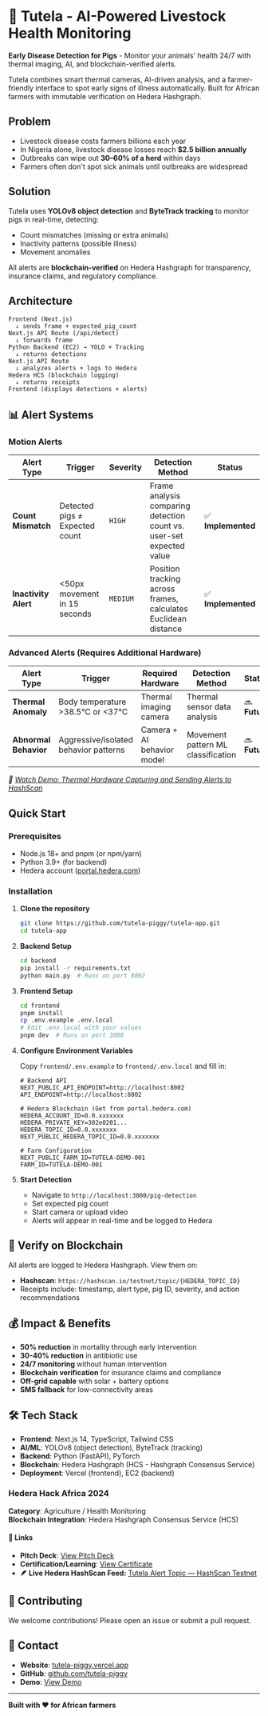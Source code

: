 # 🐷 Tutela - AI-Powered Livestock Health Monitoring

**Early Disease Detection for Pigs** - Monitor your animals' health 24/7 with thermal imaging, AI, and blockchain-verified alerts.

Tutela combines smart thermal cameras, AI-driven analysis, and a farmer-friendly interface to spot early signs of illness automatically. Built for African farmers with immutable verification on Hedera Hashgraph.

## Problem

- Livestock disease costs farmers billions each year
- In Nigeria alone, livestock disease losses reach **$2.5 billion annually**
- Outbreaks can wipe out **30–60% of a herd** within days
- Farmers often don't spot sick animals until outbreaks are widespread

## Solution

Tutela uses **YOLOv8 object detection** and **ByteTrack tracking** to monitor pigs in real-time, detecting:
- Count mismatches (missing or extra animals)
- Inactivity patterns (possible illness)
- Movement anomalies

All alerts are **blockchain-verified** on Hedera Hashgraph for transparency, insurance claims, and regulatory compliance.

## Architecture

```
Frontend (Next.js)
  ↓ sends frame + expected_pig_count
Next.js API Route (/api/detect)
  ↓ forwards frame
Python Backend (EC2) → YOLO + Tracking
  ↓ returns detections
Next.js API Route
  ↓ analyzes alerts + logs to Hedera
Hedera HCS (blockchain logging)
  ↓ returns receipts
Frontend (displays detections + alerts)
```

## 📊 Alert Systems

### Motion Alerts

| Alert Type           | Trigger                        | Severity | Detection Method                                                     | Status            |
| -------------------- | ------------------------------ | -------- | -------------------------------------------------------------------- | ----------------- |
| **Count Mismatch**   | Detected pigs ≠ Expected count | `HIGH`   | Frame analysis comparing detection count vs. user-set expected value | ✅ **Implemented** |
| **Inactivity Alert** | <50px movement in 15 seconds   | `MEDIUM` | Position tracking across frames, calculates Euclidean distance       | ✅ **Implemented** |

### Advanced Alerts (Requires Additional Hardware)

| Alert Type            | Trigger                               | Required Hardware          | Detection Method                   | Status       |
| --------------------- | ------------------------------------- | -------------------------- | ---------------------------------- | ------------ |
| **Thermal Anomaly**   | Body temperature >38.5°C or <37°C     | Thermal imaging camera     | Thermal sensor data analysis       | 🔜 **Future** |
| **Abnormal Behavior** | Aggressive/isolated behavior patterns | Camera + AI behavior model | Movement pattern ML classification | 🔜 **Future** |

*🎥 [Watch Demo: Thermal Hardware Capturing and Sending Alerts to HashScan](https://vimeo.com/1040586569)*

## Quick Start

### Prerequisites

- Node.js 18+ and pnpm (or npm/yarn)
- Python 3.9+ (for backend)
- Hedera account ([portal.hedera.com](https://portal.hedera.com))

### Installation

1. **Clone the repository**
   ```bash
   git clone https://github.com/tutela-piggy/tutela-app.git
   cd tutela-app
   ```

2. **Backend Setup**
   ```bash
   cd backend
   pip install -r requirements.txt
   python main.py  # Runs on port 8002
   ```

3. **Frontend Setup**
   ```bash
   cd frontend
   pnpm install
   cp .env.example .env.local
   # Edit .env.local with your values
   pnpm dev  # Runs on port 3000
   ```

4. **Configure Environment Variables**
   
   Copy `frontend/.env.example` to `frontend/.env.local` and fill in:
   
   ```env
   # Backend API
   NEXT_PUBLIC_API_ENDPOINT=http://localhost:8002
   API_ENDPOINT=http://localhost:8002
   
   # Hedera Blockchain (Get from portal.hedera.com)
   HEDERA_ACCOUNT_ID=0.0.xxxxxxx
   HEDERA_PRIVATE_KEY=302e0201...
   HEDERA_TOPIC_ID=0.0.xxxxxxx
   NEXT_PUBLIC_HEDERA_TOPIC_ID=0.0.xxxxxxx
   
   # Farm Configuration
   NEXT_PUBLIC_FARM_ID=TUTELA-DEMO-001
   FARM_ID=TUTELA-DEMO-001
   ```

5. **Start Detection**
   - Navigate to `http://localhost:3000/pig-detection`
   - Set expected pig count
   - Start camera or upload video
   - Alerts will appear in real-time and be logged to Hedera

## 🔗 Verify on Blockchain

All alerts are logged to Hedera Hashgraph. View them on:
- **Hashscan**: `https://hashscan.io/testnet/topic/{HEDERA_TOPIC_ID}`
- Receipts include: timestamp, alert type, pig ID, severity, and action recommendations

## 💰 Impact & Benefits

- **50% reduction** in mortality through early intervention
- **30-40% reduction** in antibiotic use
- **24/7 monitoring** without human intervention
- **Blockchain verification** for insurance claims and compliance
- **Off-grid capable** with solar + battery options
- **SMS fallback** for low-connectivity areas

## 🛠️ Tech Stack

- **Frontend**: Next.js 14, TypeScript, Tailwind CSS
- **AI/ML**: YOLOv8 (object detection), ByteTrack (tracking)
- **Backend**: Python (FastAPI), PyTorch
- **Blockchain**: Hedera Hashgraph (HCS - Hashgraph Consensus Service)
- **Deployment**: Vercel (frontend), EC2 (backend)

### Hedera Hack Africa 2024

**Category**: Agriculture / Health Monitoring  
**Blockchain Integration**: Hedera Hashgraph Consensus Service (HCS)


#### 🔗 Links


- **Pitch Deck**: [View Pitch Deck](./assets/Tutela-DECK-Summer25.pdf)  
- **Certification/Learning**: [View Certificate](./assets/c0c6cb07-7411-4c5c-a8e1-72885502b6db.pdf)
- **🪶 Live Hedera HashScan Feed:** [Tutela Alert Topic — HashScan Testnet](https://hashscan.io/testnet/topic/0.0.7174333)  



## 🤝 Contributing

We welcome contributions! Please open an issue or submit a pull request.

## 📧 Contact

- **Website**: [tutela-piggy.vercel.app](https://tutela-piggy.vercel.app)
- **GitHub**: [github.com/tutela-piggy](https://github.com/tutela-piggy)
- **Demo**: [View Demo](https://tutela-piggy.vercel.app/pig-detection)


---

**Built with ❤️ for African farmers**


